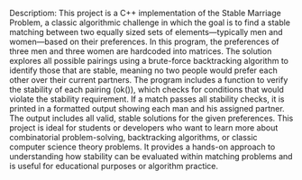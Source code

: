 Descriptiom: This project is a C++ implementation of the Stable Marriage Problem, a classic algorithmic challenge in which the goal is to find a stable matching between two equally sized sets of elements—typically men and women—based on their preferences. In this program, the preferences of three men and three women are hardcoded into matrices. The solution explores all possible pairings using a brute-force backtracking algorithm to identify those that are stable, meaning no two people would prefer each other over their current partners. The program includes a function to verify the stability of each pairing (ok()), which checks for conditions that would violate the stability requirement. If a match passes all stability checks, it is printed in a formatted output showing each man and his assigned partner. The output includes all valid, stable solutions for the given preferences. This project is ideal for students or developers who want to learn more about combinatorial problem-solving, backtracking algorithms, or classic computer science theory problems. It provides a hands-on approach to understanding how stability can be evaluated within matching problems and is useful for educational purposes or algorithm practice.
